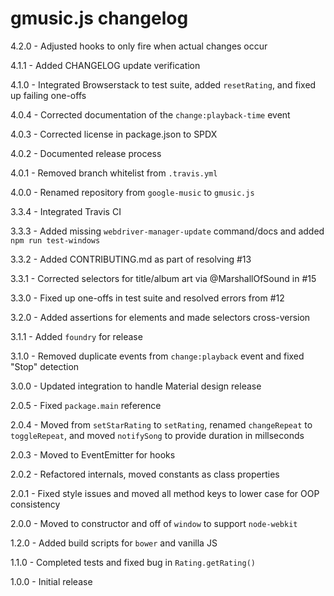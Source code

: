 # gmusic.js changelog
4.2.0 - Adjusted hooks to only fire when actual changes occur

4.1.1 - Added CHANGELOG update verification

4.1.0 - Integrated Browserstack to test suite, added `resetRating`, and fixed up failing one-offs

4.0.4 - Corrected documentation of the `change:playback-time` event

4.0.3 - Corrected license in package.json to SPDX

4.0.2 - Documented release process

4.0.1 - Removed branch whitelist from `.travis.yml`

4.0.0 - Renamed repository from `google-music` to `gmusic.js`

3.3.4 - Integrated Travis CI

3.3.3 - Added missing `webdriver-manager-update` command/docs and added `npm run test-windows`

3.3.2 - Added CONTRIBUTING.md as part of resolving #13

3.3.1 - Corrected selectors for title/album art via @MarshallOfSound in #15

3.3.0 - Fixed up one-offs in test suite and resolved errors from #12

3.2.0 - Added assertions for elements and made selectors cross-version

3.1.1 - Added `foundry` for release

3.1.0 - Removed duplicate events from `change:playback` event and fixed "Stop" detection

3.0.0 - Updated integration to handle Material design release

2.0.5 - Fixed `package.main` reference

2.0.4 - Moved from `setStarRating` to `setRating`, renamed `changeRepeat` to `toggleRepeat`, and moved `notifySong` to provide duration in millseconds

2.0.3 - Moved to EventEmitter for hooks

2.0.2 - Refactored internals, moved constants as class properties

2.0.1 - Fixed style issues and moved all method keys to lower case for OOP consistency

2.0.0 - Moved to constructor and off of `window` to support `node-webkit`

1.2.0 - Added build scripts for `bower` and vanilla JS

1.1.0 - Completed tests and fixed bug in `Rating.getRating()`

1.0.0 - Initial release
